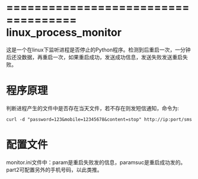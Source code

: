 ====================================
linux_process_monitor
====================================
这是一个在linux下监听进程是否停止的Python程序。检测到后重启一次，一分钟后还没数据，再重启一次，如果重启成功，发送成功信息，发送失败发送重启失败。

程序原理
========
判断进程产生的文件中是否存在当天文件，若不存在则发短信通知，命令为:

    curl -d "password=123&mobile=12345678&content=stop" http://ip:port/sms

配置文件
========
monitor.ini文件中：param是重启失败发的信息，paramsuc是重启成功发的。part2可配置另外的手机号码，以此类推。
